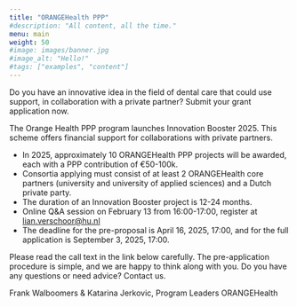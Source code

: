 ```yaml
---
title: "ORANGEHealth PPP"
#description: "All content, all the time."
menu: main
weight: 50
#image: images/banner.jpg
#image_alt: "Hello!"
#tags: ["examples", "content"]
---
```


Do you have an innovative idea in the field of dental care that could use support, in collaboration with a private partner? Submit your grant application now.

The Orange Health PPP program launches Innovation Booster 2025. This scheme offers financial support for collaborations with private partners.

* In 2025, approximately 10 ORANGEHealth PPP projects will be awarded, each with a PPP contribution of €50-100k.
* Consortia applying must consist of at least 2 ORANGEHealth core partners (university and university of applied sciences) and a Dutch private party.
* The duration of an Innovation Booster project is 12-24 months.
* Online Q&A session on February 13 from 16:00-17:00, register at lian.verschoor@hu.nl
* The deadline for the pre-proposal is April 16, 2025, 17:00, and for the full application is September 3, 2025, 17:00.

Please read the call text in the link below carefully. The pre-application procedure is simple, and we are happy to think along with you. Do you have any questions or need advice? Contact us.

Frank Walboomers & Katarina Jerkovic, Program Leaders ORANGEHealth


